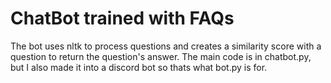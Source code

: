 # ChatBot trained with FAQs

The bot uses nltk to process questions and creates a similarity score with a question to return the question's answer. The main code is in chatbot.py, but I also made it into a discord bot so thats what bot.py is for. 
